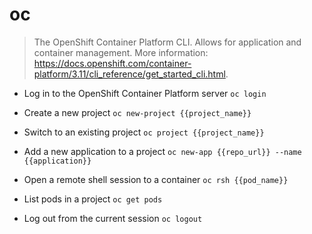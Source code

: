 # oc
> The OpenShift Container Platform CLI.
> Allows for application and container management.
> More information: <https://docs.openshift.com/container-platform/3.11/cli_reference/get_started_cli.html>.

- Log in to the OpenShift Container Platform server
`oc login`

- Create a new project
`oc new-project {{project_name}}`

- Switch to an existing project
`oc project {{project_name}}`

- Add a new application to a project
`oc new-app {{repo_url}} --name {{application}}`

- Open a remote shell session to a container
`oc rsh {{pod_name}}`

- List pods in a project
`oc get pods`

- Log out from the current session
`oc logout`
